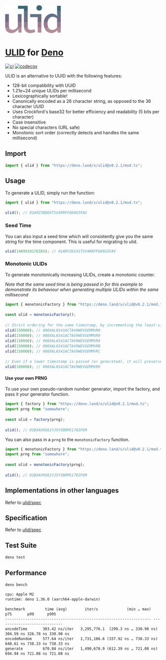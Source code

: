 <h1>
  <img width="180" src="logo.png" alt="ulid">
</h1>

# [ULID](https://github.com/ulid/spec) for [Deno](https://deno.com/runtime)

[![ci](https://github.com/kt3k/ulid/actions/workflows/ci.yml/badge.svg)](https://github.com/kt3k/ulid/actions/workflows/ci.yml)
[![codecov](https://codecov.io/gh/kt3k/ulid/branch/main/graph/badge.svg?token=okdKJphcWc)](https://codecov.io/gh/kt3k/ulid)

ULID is an alternative to UUID with the following features:

- 128-bit compatibility with UUID
- 1.21e+24 unique ULIDs per millisecond
- Lexicographically sortable!
- Canonically encoded as a 26 character string, as opposed to the 36 character
  UUID
- Uses Crockford's base32 for better efficiency and readability (5 bits per
  character)
- Case insensitive
- No special characters (URL safe)
- Monotonic sort order (correctly detects and handles the same millisecond)

## Import

```js
import { ulid } from "https://deno.land/x/ulid@v0.2.1/mod.ts";
```

## Usage

To generate a ULID, simply run the function:

```js
import { ulid } from "https://deno.land/x/ulid@v0.2.1/mod.ts";

ulid(); // 01ARZ3NDEKTSV4RRFFQ69G5FAV
```

### Seed Time

You can also input a seed time which will consistently give you the same string
for the time component. This is useful for migrating to ulid.

```js
ulid(1469918176385); // 01ARYZ6S41TSV4RRFFQ69G5FAV
```

### Monotonic ULIDs

To generate monotonically increasing ULIDs, create a monotonic counter.

_Note that the same seed time is being passed in for this example to demonstrate
its behaviour when generating multiple ULIDs within the same millisecond_

```js
import { monotonicFactory } from "https://deno.land/x/ulid@v0.2.1/mod.ts";

const ulid = monotonicFactory();

// Strict ordering for the same timestamp, by incrementing the least-significant random bit by 1
ulid(150000); // 000XAL6S41ACTAV9WEVGEMMVR8
ulid(150000); // 000XAL6S41ACTAV9WEVGEMMVR9
ulid(150000); // 000XAL6S41ACTAV9WEVGEMMVRA
ulid(150000); // 000XAL6S41ACTAV9WEVGEMMVRB
ulid(150000); // 000XAL6S41ACTAV9WEVGEMMVRC

// Even if a lower timestamp is passed (or generated), it will preserve sort order
ulid(100000); // 000XAL6S41ACTAV9WEVGEMMVRD
```

#### Use your own PRNG

To use your own pseudo-random number generator, import the factory, and pass it
your generator function.

```js
import { factory } from "https://deno.land/x/ulid@v0.2.1/mod.ts";
import prng from "somewhere";

const ulid = factory(prng);

ulid(); // 01BXAVRG61YJ5YSBRM51702F6M
```

You can also pass in a `prng` to the `monotonicFactory` function.

```js
import { monotonicFactory } from "https://deno.land/x/ulid@v0.2.1/mod.ts";
import prng from "somewhere";

const ulid = monotonicFactory(prng);

ulid(); // 01BXAVRG61YJ5YSBRM51702F6M
```

## Implementations in other languages

Refer to [ulid/spec](https://github.com/ulid/spec)

## Specification

Refer to [ulid/spec](https://github.com/ulid/spec)

## Test Suite

```sh
deno test
```

## Performance

```sh
deno bench
```

```
cpu: Apple M2
runtime: deno 1.36.0 (aarch64-apple-darwin)

benchmark         time (avg)        iter/s             (min … max)       p75       p99      p995
------------------------------------------------------------------ -----------------------------
encodeTime       303.42 ns/iter   3,295,776.1  (299.3 ns … 330.98 ns) 304.59 ns 326.78 ns 330.98 ns
encodeRandom     577.64 ns/iter   1,731,186.6 (337.92 ns … 738.33 ns) 640.61 ns 738.33 ns 738.33 ns
generate         670.84 ns/iter   1,490,678.9 (612.39 ns … 721.08 ns) 694.94 ns 721.08 ns 721.08 ns
```
